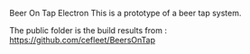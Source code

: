 Beer On Tap Electron
This is a prototype of a beer tap system.

The public folder is the build results from :
https://github.com/cefleet/BeersOnTap